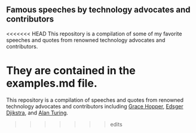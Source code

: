 ## Famous speeches by technology advocates and contributors

<<<<<<< HEAD
This repository is a compilation of some of my favorite speeches and quotes from renowned technology advocates and contributors.

They are contained in the examples.md file.
=======
This repository is a compilation of speeches and quotes from renowned technology advocates and contributors including [Grace Hopper](https://en.wikipedia.org/wiki/Grace_Hopper), [Edsger Djikstra](https://en.wikipedia.org/wiki/Edsger_W._Dijkstra), and [Alan Turing](https://en.wikipedia.org/wiki/Alan_Turing).
>>>>>>> edits


